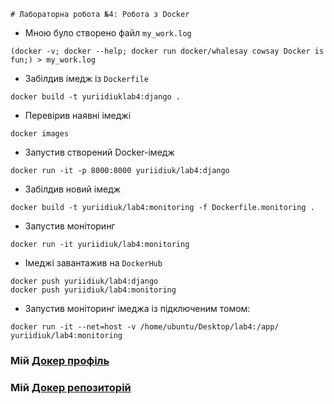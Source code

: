     # Лабораторна робота №4: Робота з Docker

+ Мною було створено файл `my_work.log`
```
(docker -v; docker --help; docker run docker/whalesay cowsay Docker is fun;) > my_work.log
```

+ Забілдив імедж із `Dockerfile`
```
docker build -t yuriidiuklab4:django .
```
+ Перевірив наявні імеджі
```
docker images
```

+ Запустив створений Docker-імедж
```
docker run -it -p 8000:8000 yuriidiuk/lab4:django
```

+ Забілдив новий імедж
```
docker build -t yuriidiuk/lab4:monitoring -f Dockerfile.monitoring . 
```

+ Запустив моніторинг
```
docker run -it yuriidiuk/lab4:monitoring
```
+ Імеджі завантажив на `DockerHub`

```
docker push yuriidiuk/lab4:django
docker push yuriidiuk/lab4:monitoring
```

+ Запустив моніторинг імеджа із підключеним томом:
```
docker run -it --net=host -v /home/ubuntu/Desktop/lab4:/app/ yuriidiuk/lab4:monitoring
```

### Мій [Докер профіль](https://hub.docker.com/u/yuriidiuk)
### Мій [Докер репозиторій](https://hub.docker.com/repository/docker/yuriidiuk/lab4)